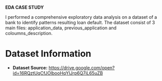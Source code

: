 **EDA CASE STUDY**

I performed a comprehensive exploratory data analysis on a dataset of a bank to identify patterns resulting loan default. The dataset consist of 3 main files: application_data, previous_application and coloumns_description.

# Dataset Information

- **Dataset Source:** https://drive.google.com/open?id=16RQztUqCfJOlbooHqYlJrp6Q7iL65uZB

